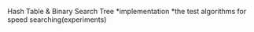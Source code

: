 Hash Table & Binary Search Tree
*implementation
*the test algorithms for speed searching(experiments)
